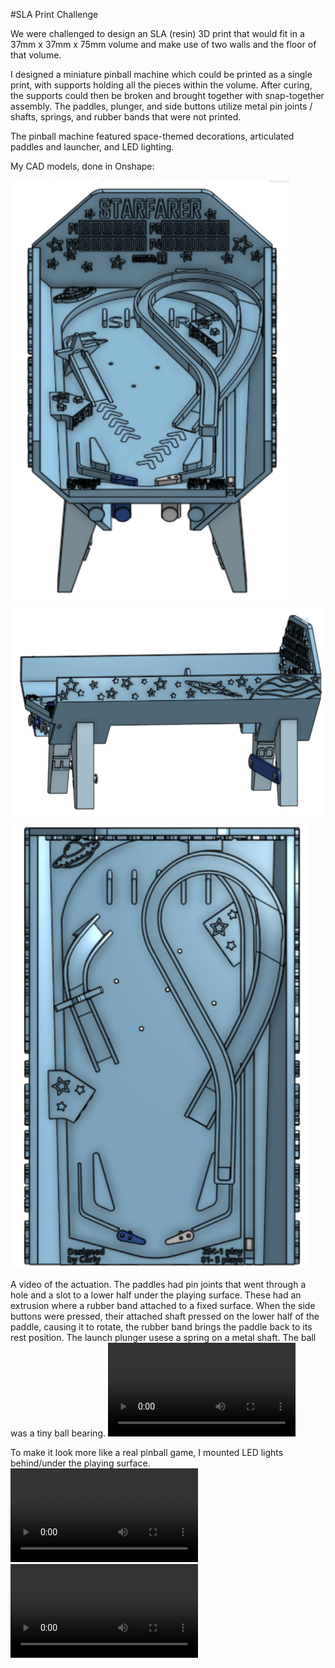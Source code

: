 #SLA Print Challenge

We were challenged to design an SLA (resin) 3D print that would fit in a 37mm x 37mm x 75mm volume and make use of two walls and the floor of that volume.

I designed a miniature pinball machine which could be printed as a single print, with supports holding all the pieces within the volume. After curing, the supports could then be broken and brought together with snap-together assembly. The paddles, plunger, and side buttons utilize metal pin joints / shafts, springs, and rubber bands that were not printed.

The pinball machine featured space-themed decorations, articulated paddles and launcher, and LED lighting. 

My CAD models, done in Onshape:

![CAD Front View](Front_CAD.PNG)
![CAD Side View](Side_CAD.PNG)
![CAD Top View](Top_CAD.PNG)

A video of the actuation. The paddles had pin joints that went through a hole and a slot to a lower half under the playing surface. These had an extrusion where a rubber band attached to a fixed surface. When the side buttons were pressed, their attached shaft pressed on the lower half of the paddle, causing it to rotate, the rubber band brings the paddle back to its rest position. The launch plunger usese a spring on a metal shaft. The ball was a tiny ball bearing.
![Actuation](pinball_actuation.mp4)

To make it look more like a real pinball game, I mounted LED lights behind/under the playing surface.
![Lights in Light](pinball_light_test.mp4)
![Lights in Dark](pinball_lights.mp4)
